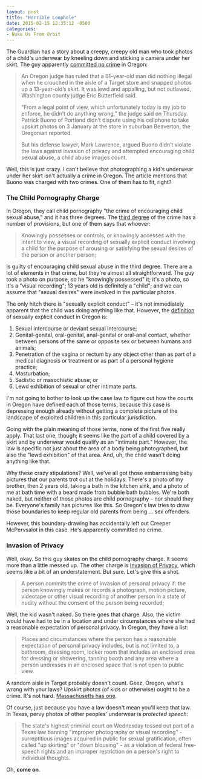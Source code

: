 ```yaml
---
layout: post
title: "Horrible Loophole"
date: 2015-02-15 12:35:12 -0500
categories: 
- Nuke Us From Orbit
---
```


The Guardian has a story about a creepy, creepy old man who took photos of a child's underwear by kneeling down and sticking a camera under her skirt. The guy apparently [committed no crime](http://www.theguardian.com/us-news/2015/feb/06/oregon-judge-rules-man-upskirt-photos-girl-not-crime) in Oregon:

> An Oregon judge has ruled that a 61-year-old man did nothing illegal when he crouched in the aisle of a Target store and snapped photos up a 13-year-old’s skirt. It was lewd and appalling, but not outlawed, Washington county judge Eric Butterfield said.
>
> “From a legal point of view, which unfortunately today is my job to enforce, he didn’t do anything wrong,” the judge said on Thursday. Patrick Buono of Portland didn’t dispute using his cellphone to take upskirt photos on 3 January at the store in suburban Beaverton, the Oregonian reported.
>
> But his defense lawyer, Mark Lawrence, argued Buono didn’t violate the laws against invasion of privacy and attempted encouraging child sexual abuse, a child abuse images count.

Well, this is just crazy. I can't believe that photographing a kid's underwear under her skirt isn't actually a crime in Oregon. The article mentions that Buono was charged with two crimes. One of them has to fit, right?

### The Child Pornography Charge

In Oregon, they call child pornography "the crime of encouraging child sexual abuse," and it has three degrees. The [third degree](http://www.oregonlaws.org/ors/163.687) of the crime has a number of provisions, but one of them says that whoever:

> Knowingly possesses or controls, or knowingly accesses with the intent to view, a visual recording of sexually explicit conduct involving a child for the purpose of arousing or satisfying the sexual desires of the person or another person;

Is guilty of encouraging child sexual abuse in the third degree. There are a lot of elements in that crime, but they're almost all straightforward. The guy took a photo on purpose, so he "knowingly possessed" it; it's a photo, so it's a "visual recording"; 13 years old is definitely a "child"; and we can assume that "sexual desires" were involved in the particular photos.

The only hitch there is "sexually explicit conduct" – it's not immediately apparent that the child was doing anything like that. However, the [definition](http://www.oregonlaws.org/ors/163.665) of sexually explicit conduct in Oregon is:

1. Sexual intercourse or deviant sexual intercourse;
2. Genital-genital, oral-genital, anal-genital or oral-anal contact, whether between persons of the same or opposite sex or between humans and animals;
3. Penetration of the vagina or rectum by any object other than as part of a medical diagnosis or treatment or as part of a personal hygiene practice;
4. Masturbation;
5. Sadistic or masochistic abuse; or
6. Lewd exhibition of sexual or other intimate parts.

I'm not going to bother to look up the case law to figure out how the courts in Oregon have defined each of those terms, because this case is depressing enough already without getting a complete picture of the landscape of exploited children in this particular jurisdiction.

Going with the plain meaning of those terms, none of the first five really apply. That last one, though; it seems like the part of a child covered by a skirt and by underwear would qualify as an "intimate part." However, the law is specific not just about the area of a body being photographed, but also the "lewd exhibition" of that area. And, uh, the child wasn't doing anything like that.

Why these crazy stipulations? Well, we've all got those embarrassing baby pictures that our parents trot out at the holidays. There's a photo of my brother, then 2 years old, taking a bath in the kitchen sink, and a photo of me at bath time with a beard made from bubble bath bubbles. We're both naked, but neither of those photos are child pornography – nor should they be. Everyone's family has pictures like this. So Oregon's law tries to draw those boundaries to keep regular old parents from being … sex offenders.

However, this boundary-drawing has accidentally left out Creeper McPervsalot in this case. He's apparently committed no crime.

### Invasion of Privacy

Well, okay. So this guy skates on the child pornography charge. It seems more than a little messed up. The other charge is [Invasion of Privacy](http://www.oregonlaws.org/ors/163.700), which seems like a bit of an understatement. But sure. Let's give this a shot.

> A person commits the crime of invasion of personal privacy if: the person knowingly makes or records a photograph, motion picture, videotape or other visual recording of another person in a state of nudity without the consent of the person being recorded;

Well, the kid wasn't naked. So there goes that charge. Also, the victim would have had to be in a location and under circumstances where she had a reasonable expectation of personal privacy. In Oregon, they have a list:

> Places and circumstances where the person has a reasonable expectation of personal privacy includes, but is not limited to, a bathroom, dressing room, locker room that includes an enclosed area for dressing or showering, tanning booth and any area where a person undresses in an enclosed space that is not open to public view.

A random aisle in Target probably doesn't count. Geez, Oregon, what's wrong with your laws? Upskirt photos (of kids or otherwise) ought to be a crime. It's not hard. [Massachusetts has one](http://www.npr.org/blogs/thetwo-way/2014/03/06/286690512/read-it-and-rate-it-court-rules-upskirt-photos-are-legal). 

Of course, just because you have a law doesn't mean you'll keep that law. In Texas, pervy photos of other peoples' underwear is *protected speech*:

> The state's highest criminal court on Wednesday tossed out part of a Texas law banning "improper photography or visual recording" - surreptitious images acquired in public for sexual gratification, often called "up skirting" or "down blousing" - as a violation of federal free-speech rights and an improper restriction on a person's right to individual thoughts.

Oh, **come on**.